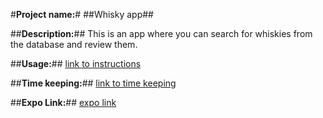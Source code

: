 #**Project name:**# ##Whisky app##

##**Description:**##
This is an app where you can search for whiskies from the database and review them. 

##**Usage:**##
[link to instructions](https://github.com/Joel6677/fullstack-ht/blob/main/documentation/instructions.md)


##**Time keeping:**##
[link to time keeping](https://github.com/Joel6677/fullstack-ht/blob/main/documentation/tuntikirjanpito.md)


##**Expo Link:**##
[expo link](https://exp.host/@joel6677/react-native-model-solutions)
